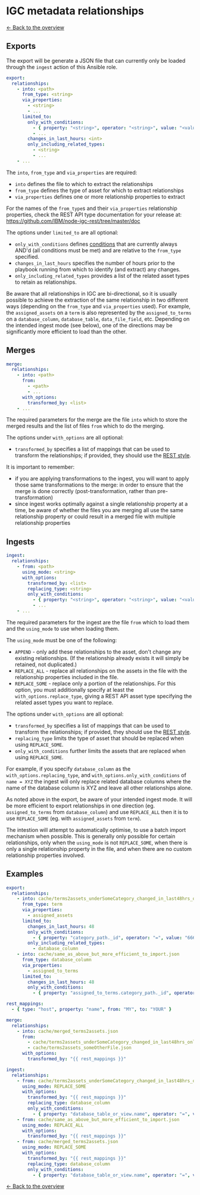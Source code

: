 # IGC metadata relationships

[<- Back to the overview](../README.md)

## Exports

The export will be generate a JSON file that can currently only be loaded through the `ingest` action of this Ansible role.

```yml
export:
  relationships:
    - into: <path>
      from_type: <string>
      via_properties:
        - <string>
        - ...
      limited_to:
        only_with_conditions:
          - { property: "<string>", operator: "<string>", value: "<value>" }
          - ...
        changes_in_last_hours: <int>
        only_including_related_types:
          - <string>
          - ...
    - ...
```

The `into`, `from_type` and `via_properties` are required:

- `into` defines the file to which to extract the relationships
- `from_type` defines the type of asset for which to extract relationships
- `via_properties` defines one or more relationship properties to extract

For the names of the `from_type`s and their `via_properties` relationship properties, check the REST API type documentation for your release at: https://github.com/IBM/node-igc-rest/tree/master/doc

The options under `limited_to` are all optional:

- `only_with_conditions` defines [conditions](conditions.md) that are currently always AND'd (all conditions must be met) and are relative to the `from_type` specified.
- `changes_in_last_hours` specifies the number of hours prior to the playbook running from which to identify (and extract) any changes.
- `only_including_related_types` provides a list of the related asset types to retain as relationships.

Be aware that all relationships in IGC are bi-directional, so it is usually possible to achieve the extraction of the same relationship in two different ways (depending on the `from_type` and `via_properties` used). For example, the `assigned_assets` on a `term` is also represented by the `assigned_to_terms` on a `database_column`, `database_table`, `data_file_field`, etc. Depending on the intended ingest mode (see below), one of the directions may be significantly more efficient to load than the other.

## Merges

```yml
merge:
  relationships:
    - into: <path>
      from:
        - <path>
        - ...
      with_options:
        transformed_by: <list>
    - ...
```

The required parameters for the merge are the file `into` which to store the merged results and the list of files `from` which to do the merging.

The options under `with_options` are all optional:

- `transformed_by` specifies a list of mappings that can be used to transform the relationships; if provided, they should use the [REST style](mappings.md#rest-style).

It is important to remember:

- if you are applying transformations to the ingest, you will want to apply those same transformations to the merge: in order to ensure that the merge is done correctly (post-transformation, rather than pre-transformation)
- since ingest works optimally against a single relationship property at a time, be aware of whether the files you are merging all use the same relationship property or could result in a merged file with multiple relationship properties

## Ingests

```yml
ingest:
  relationships:
    - from: <path>
      using_mode: <string>
      with_options:
        transformed_by: <list>
        replacing_type: <string>
        only_with_conditions:
          - { property: "<string>", operator: "<string>", value: "<value>" }
          - ...
    - ...
```

The required parameters for the ingest are the file `from` which to load them and the `using_mode` to use when loading them.

The `using_mode` must be one of the following:

- `APPEND` - only add these relationships to the asset, don't change any existing relationships. (If the relationship already exists it will simply be retained, not duplicated.)
- `REPLACE_ALL` - replace all relationships on the assets in the file with the relationship properties included in the file.
- `REPLACE_SOME` - replace only a portion of the relationships. For this option, you must additionally specify at least the `with_options.replace_type`, giving a REST API asset type specifying the related asset types you want to replace.

The options under `with_options` are all optional:

- `transformed_by` specifies a list of mappings that can be used to transform the relationships; if provided, they should use the [REST style](mappings.md#rest-style).
- `replacing_type` limits the type of asset that should be replaced when using `REPLACE_SOME`.
- `only_with_conditions` further limits the assets that are replaced when using `REPLACE_SOME`.

For example, if you specify `database_column` as the `with_options.replacing_type`, and `with_options.only_with_conditions` of `name = XYZ` the ingest will only replace related database columns where the name of the database column is XYZ and leave all other relationships alone.

As noted above in the export, be aware of your intended ingest mode. It will be more efficient to export relationships in one direction (eg. `assigned_to_terms` from `database_column`) and use `REPLACE_ALL` then it is to use `REPLACE_SOME` (eg. with `assigned_assets` from `term`).

The intestion will attempt to automatically optimise, to use a batch import mechanism when possible. This is generally only possible for certain relationships, only when the `using_mode` is not `REPLACE_SOME`, when there is only a single relationship property in the file, and when there are no custom relationship properties involved.

## Examples

```yml
export:
  relationships:
    - into: cache/terms2assets_underSomeCategory_changed_in_last48hrs_only_dbcols.json
      from_type: term
      via_properties:
        - assigned_assets
      limited_to:
        changes_in_last_hours: 48
        only_with_conditions:
          - { property: "category_path._id", operator: "=", value: "6662c0f2.ee6a64fe.ko15n9ej3.cq2arq8.ld2q5u.2qonhvupr4m3b68ouj93c" }
        only_including_related_types:
          - database_column
    - into: cache/same_as_above_but_more_efficient_to_import.json
      from_type: database_column
      via_properties:
        - assigned_to_terms
      limited_to:
        changes_in_last_hours: 48
        only_with_conditions:
          - { property: "assigned_to_terms.category_path._id", operator: "=", value: "6662c0f2.ee6a64fe.ko15n9ej3.cq2arq8.ld2q5u.2qonhvupr4m3b68ouj93c" }

rest_mappings:
  - { type: "host", property: "name", from: "MY", to: "YOUR" }

merge:
  relationships:
    - into: cache/merged_terms2assets.json
      from:
        - cache/terms2assets_underSomeCategory_changed_in_last48hrs_only_dbcols.json
        - cache/terms2assets_someOtherFile.json
      with_options:
        transformed_by: "{{ rest_mappings }}"

ingest:
  relationships:
    - from: cache/terms2assets_underSomeCategory_changed_in_last48hrs_only_dbcols.json
      using_mode: REPLACE_SOME
      with_options:
        transformed_by: "{{ rest_mappings }}"
        replacing_type: database_column
        only_with_conditions:
          - { property: "database_table_or_view.name", operator: "=", value: "MYTABLE" }
    - from: cache/same_as_above_but_more_efficient_to_import.json
      using_mode: REPLACE_ALL
      with_options:
        transformed_by: "{{ rest_mappings }}"
    - from: cache/merged_terms2assets.json
      using_mode: REPLACE_SOME
      with_options:
        transformed_by: "{{ rest_mappings }}"
        replacing_type: database_column
        only_with_conditions:
          - { property: "database_table_or_view.name", operator: "=", value: "MYTABLE" }
```

[<- Back to the overview](../README.md)

